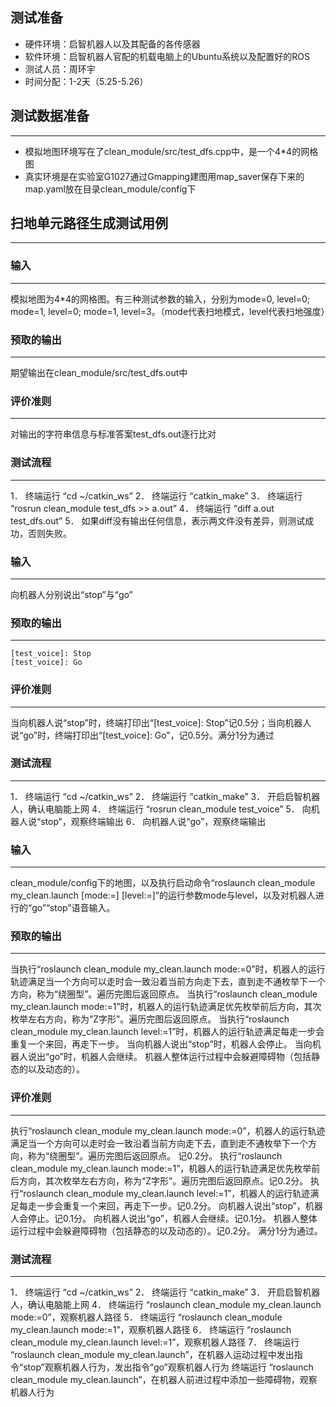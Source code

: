 ## 测试准备
* 硬件环境：启智机器人以及其配备的各传感器
* 软件环境：启智机器人官配的机载电脑上的Ubuntu系统以及配置好的ROS
* 测试人员：周环宇
* 时间分配：1-2天（5.25-5.26）

## 测试数据准备

---

* 模拟地图环境写在了clean_module/src/test_dfs.cpp中，是一个4*4的网格图
* 真实环境是在实验室G1027通过Gmapping建图用map_saver保存下来的map.yaml放在目录clean_module/config下

##	扫地单元路径生成测试用例
---
### 输入
---
模拟地图为4*4的网格图。有三种测试参数的输入，分别为mode=0, level=0; mode=1, level=0; mode=1, level=3。（mode代表扫地模式，level代表扫地强度）
### 预取的输出
---
期望输出在clean_module/src/test_dfs.out中
### 评价准则
---
对输出的字符串信息与标准答案test_dfs.out逐行比对
### 测试流程
---
1．	终端运行 “cd ~/catkin_ws”
2．	终端运行 “catkin_make”
3．	终端运行 “rosrun clean_module test_dfs >> a.out”
4．	终端运行 “diff a.out test_dfs.out”
5．	如果diff没有输出任何信息，表示两文件没有差异，则测试成功，否则失败。

### 输入
---
向机器人分别说出“stop”与“go” 
### 预取的输出
---
```
[test_voice]: Stop
[test_voice]: Go
```
### 评价准则
---
当向机器人说“stop”时，终端打印出“[test_voice]: Stop”记0.5分；当向机器人说“go”时，终端打印出“[test_voice]: Go”，记0.5分。满分1分为通过
### 测试流程
---
1．	终端运行 “cd ~/catkin_ws”
2．	终端运行 “catkin_make”
3．	开启启智机器人，确认电脑能上网
4．	终端运行 “rosrun clean_module test_voice”
5．	向机器人说“stop”，观察终端输出
6．	向机器人说“go”，观察终端输出

### 输入
---
clean_module/config下的地图，以及执行启动命令“roslaunch clean_module my_clean.launch [mode:=] [level:=]”的运行参数mode与level，以及对机器人进行的“go”“stop”语音输入。
### 预取的输出
---
当执行“roslaunch clean_module my_clean.launch mode:=0”时，机器人的运行轨迹满足当一个方向可以走时会一致沿着当前方向走下去，直到走不通枚举下一个方向，称为“绕圈型”。遍历完图后返回原点。
当执行“roslaunch clean_module my_clean.launch mode:=1”时，机器人的运行轨迹满足优先枚举前后方向，其次枚举左右方向，称为“Z字形”。遍历完图后返回原点。
当执行“roslaunch clean_module my_clean.launch level:=1”时，机器人的运行轨迹满足每走一步会重复一个来回，再走下一步。
当向机器人说出“stop”时，机器人会停止。
当向机器人说出“go”时，机器人会继续。
机器人整体运行过程中会躲避障碍物（包括静态的以及动态的）。
### 评价准则
---
执行“roslaunch clean_module my_clean.launch mode:=0”，机器人的运行轨迹满足当一个方向可以走时会一致沿着当前方向走下去，直到走不通枚举下一个方向，称为“绕圈型”。遍历完图后返回原点。 记0.2分。
执行“roslaunch clean_module my_clean.launch mode:=1”，机器人的运行轨迹满足优先枚举前后方向，其次枚举左右方向，称为“Z字形”。遍历完图后返回原点。记0.2分。
执行“roslaunch clean_module my_clean.launch level:=1”，机器人的运行轨迹满足每走一步会重复一个来回，再走下一步。记0.2分。
向机器人说出“stop”，机器人会停止。记0.1分。
向机器人说出“go”，机器人会继续。记0.1分。
机器人整体运行过程中会躲避障碍物（包括静态的以及动态的）。记0.2分。
满分1分为通过。
### 测试流程
---
1．	终端运行 “cd ~/catkin_ws”
2．	终端运行 “catkin_make”
3．	开启启智机器人，确认电脑能上网
4．	终端运行 “roslaunch clean_module my_clean.launch mode:=0”，观察机器人路径
5．	终端运行 “roslaunch clean_module my_clean.launch mode:=1”，观察机器人路径
6．	终端运行 “roslaunch clean_module my_clean.launch level:=1”，观察机器人路径
7．	终端运行 “roslaunch clean_module my_clean.launch”，在机器人运动过程中发出指令“stop”观察机器人行为，发出指令“go”观察机器人行为
终端运行 “roslaunch clean_module my_clean.launch”，在机器人前进过程中添加一些障碍物，观察机器人行为
